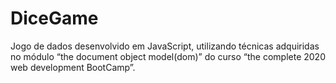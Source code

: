 # DiceGame
 Jogo de dados desenvolvido em JavaScript, utilizando técnicas adquiridas no módulo “the document object model(dom)” do curso “the complete 2020 web development BootCamp”. 
